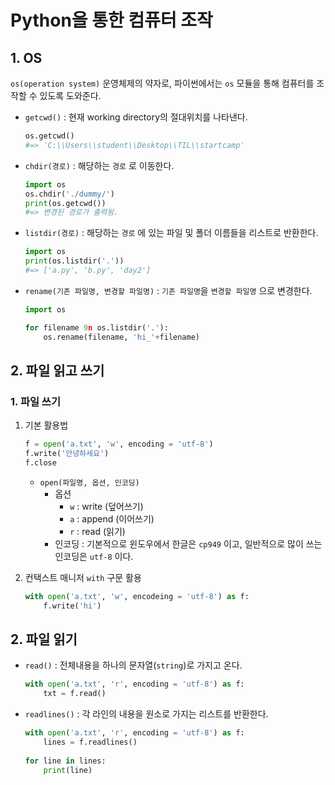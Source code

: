

# Python을 통한 컴퓨터 조작

## 1. OS

`os(operation system)`  운영체제의 약자로, 파이썬에서는 `os` 모듈을 통해 컴퓨터를 조작할 수 있도록 도와준다.

* `getcwd()` : 현재 working directory의 절대위치를 나타낸다.

  ```python
  os.getcwd()
  #=> 'C:\\Users\\student\\Desktop\\TIL\\startcamp'
  ```

* `chdir(경로)` : 해당하는 `경로` 로 이동한다.

  ```python
  import os
  os.chdir('./dummy/')
  print(os.getcwd())
  #=> 변경된 경로가 출력됨.
  ```

 * `listdir(경로)` : 해당하는 `경로` 에 있는 파일  및 폴더 이름들을 리스트로 반환한다.
   ```python
   import os
   print(os.listdir('.'))
   #=> ['a.py', 'b.py', 'day2']
   ```

* `rename(기존 파일명, 변경할 파일명)` : `기존 파일명`을 `변경할 파일명`   으로 변경한다.

  ```python
  import os
  
  for filename 9n os.listdir('.'):
      os.rename(filename, 'hi_'+filename)
  ```



## 2. 파일 읽고 쓰기

### 1. 파일 쓰기

1. 기본 활용법

   ```python
   f = open('a.txt', 'w', encoding = 'utf-8')
   f.write('안녕하세요')
   f.close
   ```

   * `open(파일명, 옵션, 인코딩)` 
     * 옵션
       * `w` : write (덮어쓰기)
       * `a` : append (이어쓰기)
       * `r` : read (읽기)
     * 인코딩 : 기본적으로 윈도우에서 한글은 `cp949` 이고, 일반적으로 많이 쓰는 인코딩은 `utf-8` 이다.

2. 컨택스트 매니저 `with` 구문 활용

   ```python
   with open('a.txt', 'w', encodeing = 'utf-8') as f:
       f.write('hi')
   ```



## 2. 파일 읽기

* `read()` : 전체내용을 하나의 문자열(`string`)로 가지고 온다.

  ```python
  with open('a.txt', 'r', encoding = 'utf-8') as f:
      txt = f.read()
  ```

* `readlines()` : 각 라인의 내용을 원소로 가지는 리스트를 반환한다.

  ```python
  with open('a.txt', 'r', encoding = 'utf-8') as f:
      lines = f.readlines()
        
  for line in lines:
      print(line)
  ```

  



  













